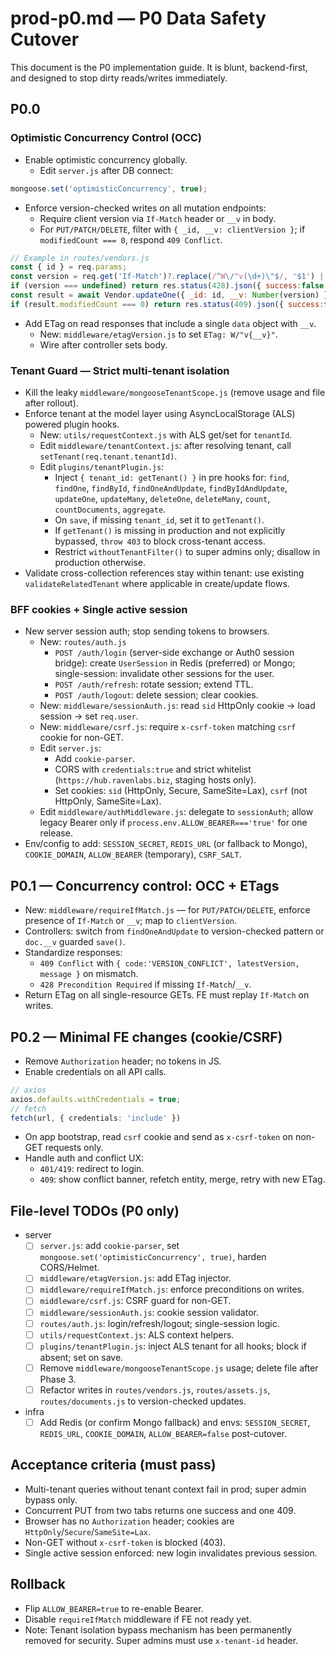 # prod-p0.md — P0 Data Safety Cutover

This document is the P0 implementation guide. It is blunt, backend-first, and designed to stop dirty reads/writes immediately.

## P0.0

### Optimistic Concurrency Control (OCC)
- Enable optimistic concurrency globally.
  - Edit `server.js` after DB connect:
```js
mongoose.set('optimisticConcurrency', true);
```
- Enforce version-checked writes on all mutation endpoints:
  - Require client version via `If-Match` header or `__v` in body.
  - For `PUT/PATCH/DELETE`, filter with `{ _id, __v: clientVersion }`; if `modifiedCount === 0`, respond `409 Conflict`.
```js
// Example in routes/vendors.js
const { id } = req.params;
const version = req.get('If-Match')?.replace(/^W\/"v(\d+)\"$/, '$1') || req.body.__v;
if (version === undefined) return res.status(428).json({ success:false, message:'Precondition required (If-Match or __v)' });
const result = await Vendor.updateOne({ _id: id, __v: Number(version) }, { $set: payload });
if (result.modifiedCount === 0) return res.status(409).json({ success:false, message:'Version conflict' });
```
- Add ETag on read responses that include a single `data` object with `__v`.
  - New: `middleware/etagVersion.js` to set `ETag: W/"v{__v}"`.
  - Wire after controller sets body.

### Tenant Guard — Strict multi-tenant isolation
- Kill the leaky `middleware/mongooseTenantScope.js` (remove usage and file after rollout).
- Enforce tenant at the model layer using AsyncLocalStorage (ALS) powered plugin hooks.
  - New: `utils/requestContext.js` with ALS get/set for `tenantId`.
  - Edit `middleware/tenantContext.js`: after resolving tenant, call `setTenant(req.tenant.tenantId)`.
  - Edit `plugins/tenantPlugin.js`:
    - Inject `{ tenant_id: getTenant() }` in pre hooks for: `find`, `findOne`, `findById`, `findOneAndUpdate`, `findByIdAndUpdate`, `updateOne`, `updateMany`, `deleteOne`, `deleteMany`, `count`, `countDocuments`, `aggregate`.
    - On `save`, if missing `tenant_id`, set it to `getTenant()`.
    - If `getTenant()` is missing in production and not explicitly bypassed, `throw 403` to block cross-tenant access.
    - Restrict `withoutTenantFilter()` to super admins only; disallow in production otherwise.
- Validate cross-collection references stay within tenant: use existing `validateRelatedTenant` where applicable in create/update flows.

### BFF cookies + Single active session
- New server session auth; stop sending tokens to browsers.
  - New: `routes/auth.js`
    - `POST /auth/login` (server-side exchange or Auth0 session bridge): create `UserSession` in Redis (preferred) or Mongo; single-session: invalidate other sessions for the user.
    - `POST /auth/refresh`: rotate session; extend TTL.
    - `POST /auth/logout`: delete session; clear cookies.
  - New: `middleware/sessionAuth.js`: read `sid` HttpOnly cookie → load session → set `req.user`.
  - New: `middleware/csrf.js`: require `x-csrf-token` matching `csrf` cookie for non-GET.
  - Edit `server.js`:
    - Add `cookie-parser`.
    - CORS with `credentials:true` and strict whitelist (`https://hub.ravenlabs.biz`, staging hosts only).
    - Set cookies: `sid` (HttpOnly, Secure, SameSite=Lax), `csrf` (not HttpOnly, SameSite=Lax).
  - Edit `middleware/authMiddleware.js`: delegate to `sessionAuth`; allow legacy Bearer only if `process.env.ALLOW_BEARER==='true'` for one release.
- Env/config to add: `SESSION_SECRET`, `REDIS_URL` (or fallback to Mongo), `COOKIE_DOMAIN`, `ALLOW_BEARER` (temporary), `CSRF_SALT`.

## P0.1 — Concurrency control: OCC + ETags
- New: `middleware/requireIfMatch.js` — for `PUT/PATCH/DELETE`, enforce presence of `If-Match` or `__v`; map to `clientVersion`.
- Controllers: switch from `findOneAndUpdate` to version-checked pattern or `doc.__v` guarded `save()`.
- Standardize responses:
  - `409 Conflict` with `{ code:'VERSION_CONFLICT', latestVersion, message }` on mismatch.
  - `428 Precondition Required` if missing `If-Match`/`__v`.
- Return ETag on all single-resource GETs. FE must replay `If-Match` on writes.

## P0.2 — Minimal FE changes (cookie/CSRF)
- Remove `Authorization` header; no tokens in JS.
- Enable credentials on all API calls.
```ts
// axios
axios.defaults.withCredentials = true;
// fetch
fetch(url, { credentials: 'include' })
```
- On app bootstrap, read `csrf` cookie and send as `x-csrf-token` on non-GET requests only.
- Handle auth and conflict UX:
  - `401/419`: redirect to login.
  - `409`: show conflict banner, refetch entity, merge, retry with new ETag.

## File-level TODOs (P0 only)
- server
  - [ ] `server.js`: add `cookie-parser`, set `mongoose.set('optimisticConcurrency', true)`, harden CORS/Helmet.
  - [ ] `middleware/etagVersion.js`: add ETag injector.
  - [ ] `middleware/requireIfMatch.js`: enforce preconditions on writes.
  - [ ] `middleware/csrf.js`: CSRF guard for non-GET.
  - [ ] `middleware/sessionAuth.js`: cookie session validator.
  - [ ] `routes/auth.js`: login/refresh/logout; single-session logic.
  - [ ] `utils/requestContext.js`: ALS context helpers.
  - [ ] `plugins/tenantPlugin.js`: inject ALS tenant for all hooks; block if absent; set on save.
  - [ ] Remove `middleware/mongooseTenantScope.js` usage; delete file after Phase 3.
  - [ ] Refactor writes in `routes/vendors.js`, `routes/assets.js`, `routes/documents.js` to version-checked updates.
- infra
  - [ ] Add Redis (or confirm Mongo fallback) and envs: `SESSION_SECRET`, `REDIS_URL`, `COOKIE_DOMAIN`, `ALLOW_BEARER=false` post-cutover.

## Acceptance criteria (must pass)
- Multi-tenant queries without tenant context fail in prod; super admin bypass only.
- Concurrent PUT from two tabs returns one success and one 409.
- Browser has no `Authorization` header; cookies are `HttpOnly`/`Secure`/`SameSite=Lax`.
- Non-GET without `x-csrf-token` is blocked (403).
- Single active session enforced: new login invalidates previous session.

## Rollback
- Flip `ALLOW_BEARER=true` to re-enable Bearer.
- Disable `requireIfMatch` middleware if FE not ready yet.
- Note: Tenant isolation bypass mechanism has been permanently removed for security. Super admins must use `x-tenant-id` header.

